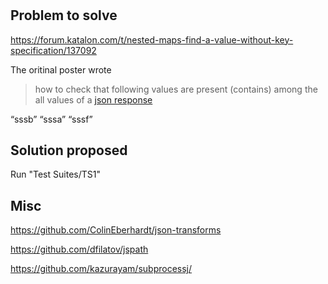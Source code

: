 # 

## Problem to solve

https://forum.katalon.com/t/nested-maps-find-a-value-without-key-specification/137092

The oritinal poster wrote

>how to check that following values are present (contains) among the all values of a [json response](https://github.com/kazurayam/yakovlieva.olena_json_problem/blob/master/src/test/fixture/data.json)

“sssb”
“sssa”
“sssf”

## Solution proposed

Run "Test Suites/TS1"



## Misc

https://github.com/ColinEberhardt/json-transforms

https://github.com/dfilatov/jspath

https://github.com/kazurayam/subprocessj/
